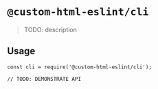 # `@custom-html-eslint/cli`

> TODO: description

## Usage

```
const cli = require('@custom-html-eslint/cli');

// TODO: DEMONSTRATE API
```
